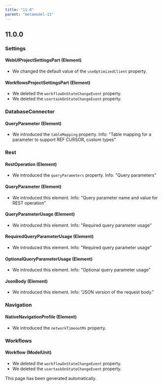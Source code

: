 ```yaml
---
title: "11.0"
parent: "metamodel-11"
---
```


## 11.0.0

### Settings

#### WebUIProjectSettingsPart (Element)
* We changed the default value of the `useOptimizedClient` property.

#### WorkflowsProjectSettingsPart (Element)
* We deleted the `workflowOnStateChangeEvent` property. 
* We deleted the `usertaskOnStateChangeEvent` property. 

### DatabaseConnector

#### QueryParameter (Element)
* We introduced the `tableMapping` property. Info: "Table mapping for a parameter to support REF CURSOR, custom types"

### Rest

#### RestOperation (Element)
* We introduced the `queryParameters` property. Info: "Query parameters"

#### QueryParameter (Element)
* We introduced this element. Info: "Query parameter name and value for REST operation"

#### QueryParameterUsage (Element)
* We introduced this element. Info: "Required query parameter usage"

#### RequiredQueryParameterUsage (Element)
* We introduced this element. Info: "Required query parameter usage"

#### OptionalQueryParameterUsage (Element)
* We introduced this element. Info: "Optional query parameter usage"

#### JsonBody (Element)
* We introduced this element. Info: "JSON version of the request body."

### Navigation

#### NativeNavigationProfile (Element)
* We introduced the `networkTimeoutMs` property. 

### Workflows

#### Workflow (ModelUnit)
* We deleted the `workflowOnStateChangeEvent` property. 
* We deleted the `usertaskOnStateChangeEvent` property. 

This page has been generated automatically.
